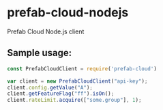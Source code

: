 # prefab-cloud-nodejs
Prefab Cloud Node.js client

## Sample usage:
```javascript
const PrefabCloudClient = require('prefab-cloud')

var client = new PrefabCloudClient("api-key");
client.config.getValue("A");
client.getFeatureFlag("ff").isOn();
client.rateLimit.acquire(["some.group"], 1);
```
